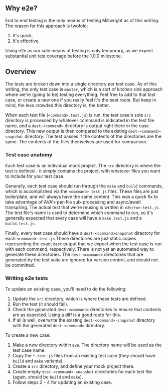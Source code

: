## Why e2e?
End to end testing is the only means of testing Millwright as of this writing. The reason for this
approach is twofold:

1. It's quick.
2. It's effective.

Using e2e as our sole means of testing is only temporary, as we expect substantial unit test
coverage before the 1.0.0 milestone.

## Overview
The tests are broken down into a single directory per test case. As of this writing, the only test
case is `master`, which is a sort of kitchen sink approach where we're (going to be) testing
everything. Feel free to add to that test case, or create a new one if you really feel it's the best
route. But keep in mind, the less crowded this directory is, the better.

When each test file (`<command>.test.js`) is run, the test case's sole `src` directory is processed
by whatever command is indicated in the test file name, and a `dest-<command>` directory is output
right there in the case directory. This new output is then compared to the existing
`dest-<command>-snapshot` directory. The test passes if the contents of the directories are the
same. The contents of the files themselves are used for comparison.

### Test case anatomy
Each test case is an individual mock project. The `src` directory is where the test is defined - it
simply contains the project, with whatever files you want to include for your test case.

Generally, each test case should run through the `make` and `build` commands, which is accomplished
via the `<command>.test.js` files. These files are just boilerplate, and will always have the same
content. This was a quick fix to take advantage of AVA's per-file sub-processing and async/await
transpiling. The actual test that we're reusing is written in `e2e/run-test.js`. The test file's
name is used to determine which command to run, so it's generally expected that every case will have
a `make.test.js` and a `build.test.js`.

Finally, every test case should have a `dest-<command>snapshot` directory for each
`<command>.test.js` These directories are just static copies representing the exact `dest` output
that we expect when the test case is run with each command, respectively. There is not yet an
automated way to generate these directories. The `dest-<command>` directories that are generated by
the test suite are ignored for version control, and should not be committed.

### Writing e2e tests
To update an existing case, you'll need to do the following:

1. Update the `src` directory, which is where these tests are defined.
2. Run the test (it should fail).
3. Check the generated `dest-<command>` directories to ensure that contents are as expected. Using a
   diff is a good route for this.
4. If all is well, overwrite the existing `dest-<command>-snapshot` directory with the generated
   `dest-<command>` directory.

To create a new case:

1. Make a new directory within `e2e`. The directory name will be used as the test case name.
2. Copy the `*.test.js` files from an existing test case (they should have `build` and `make`
   variants).
3. Create a `src` directory, and define your mock project there.
4. Create empty `dest-<command>-snapshot` directories for each test file (again, should be `build`
   and `make`).
5. Follow steps 2 - 4 for updating an existing case.
